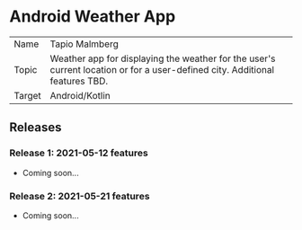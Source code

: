 # Android Weather App

|             |                      |
| ----------- | -------------------- |
| Name        | Tapio Malmberg       |
| Topic       | Weather app for displaying the weather for the user's current location or for a user-defined city. Additional features TBD. |
| Target      | Android/Kotlin       |

## Releases

### Release 1: 2021-05-12 features

- Coming soon...

### Release 2: 2021-05-21 features

- Coming soon...
